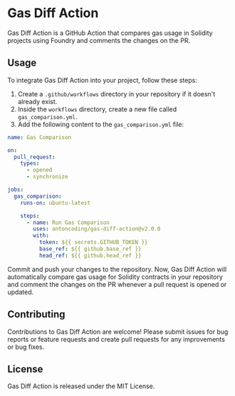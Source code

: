 # Gas Diff Action

<!-- <p align="center">
  <img src="path/to/your/logo.png" alt="Gas Diff Action Logo" width="200"/>
</p>

<p align="center">
  <a href="https://github.com/antoncoding/gas-diff-action/actions"><img alt="GitHub Workflow Status" src="https://img.shields.io/github/workflow/status/antoncoding/gas-diff-action/CI?style=flat-square"></a>
  <a href="https://github.com/antoncoding/gas-diff-action/blob/master/LICENSE"><img alt="GitHub License" src="https://img.shields.io/github/license/antoncoding/gas-diff-action?style=flat-square"></a>
</p> -->

Gas Diff Action is a GitHub Action that compares gas usage in Solidity projects using Foundry and comments the changes on the PR.

## Usage

To integrate Gas Diff Action into your project, follow these steps:

1. Create a `.github/workflows` directory in your repository if it doesn't already exist.
2. Inside the `workflows` directory, create a new file called `gas_comparison.yml`.
3. Add the following content to the `gas_comparison.yml` file:

```yaml
name: Gas Comparison

on:
  pull_request:
    types:
      - opened
      - synchronize

jobs:
  gas_comparison:
    runs-on: ubuntu-latest

    steps:
      - name: Run Gas Comparison
        uses: antoncoding/gas-diff-action@v2.0.0
        with:
          token: ${{ secrets.GITHUB_TOKEN }}
          base_ref: ${{ github.base_ref }}
          head_ref: ${{ github.head_ref }}
```

Commit and push your changes to the repository.
Now, Gas Diff Action will automatically compare gas usage for Solidity contracts in your repository and comment the changes on the PR whenever a pull request is opened or updated.

## Contributing

Contributions to Gas Diff Action are welcome! Please submit issues for bug reports or feature requests and create pull requests for any improvements or bug fixes.

## License

Gas Diff Action is released under the MIT License.